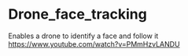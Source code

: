 # Drone_face_tracking
Enables a drone to identify a face and follow it
https://www.youtube.com/watch?v=PMmHzvLANDU
